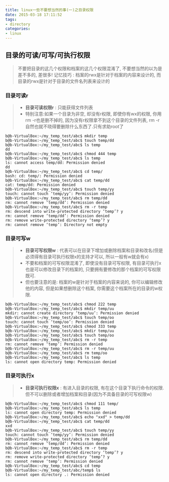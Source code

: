 ```yaml
---
title: linux一些不要想当然的事(一)之目录权限
date: 2015-03-18 17:11:52
tags:
- directory
categories:
- linux
---
```


## **目录的可读/可写/可执行权限**

> 不要把目录的这几个权限和档案的这几个权限混淆了, 不要想当然的以为是差不多的, 差很多!
> 记忆技巧 : 档案的rwx是针对于档案的内容来设计的, 而目录的rwx是针对于目录的文件名列表来设计的

<!-- more -->

### **目录可读r**

> - **目录可读权限r** : 只能获得文件列表
> - 特别注意:如果一个目录为非空, 却没有r权限, 即使你有wx的权限, 你用rm -r也是删不掉的, 因为没有r权限拿不到这个目录的文件列表, rm -r 自然也就不晓得要删除什么东西了.只有求助root了
```
b@b-VirtualBox:~/my_temp_test/abc$ mkdir temp
b@b-VirtualBox:~/my_temp_test/abc$ touch temp/dd
b@b-VirtualBox:~/my_temp_test/abc$ ls temp
dd
b@b-VirtualBox:~/my_temp_test/abc$ chmod 444 temp
b@b-VirtualBox:~/my_temp_test/abc$ ls temp
ls: cannot access temp/dd: Permission denied
dd
b@b-VirtualBox:~/my_temp_test/abc$ cd temp/
bash: cd: temp/: Permission denied
b@b-VirtualBox:~/my_temp_test/abc$ cat temp/dd 
cat: temp/dd: Permission denied
b@b-VirtualBox:~/my_temp_test/abc$ touch temp/yy
touch: cannot touch ‘temp/yy’: Permission denied
b@b-VirtualBox:~/my_temp_test/abc$ rm temp/dd 
rm: cannot remove ‘temp/dd’: Permission denied
b@b-VirtualBox:~/my_temp_test/abc$ rm -r temp
rm: descend into write-protected directory ‘temp’? y
rm: cannot remove ‘temp/dd’: Permission denied
rm: remove write-protected directory ‘temp’? y
rm: cannot remove ‘temp’: Directory not empty
```

### **目录可写w**
> - **目录可写权限w** : 代表可以在目录下增加或删除档案和目录和改名(但是必须得有目录可执行权限x的支持才可以, 所以一般有w就会有x)
> - 不要和档案的可写权限混淆了, 即使没有目录可写权限, 有目录可执行x也是可以修改目录下的档案的, 只要拥有要修改的那个档案的可写权限既可.
> - 但也要注意的是: 档案的w是针对于档案的内容来说的, 你可以编辑修改他的内容, 但是如果想删除这个档案, 你需要这个档案所在的目录的w权限.
```
b@b-VirtualBox:~/my_temp_test/abc$ chmod 222 temp
b@b-VirtualBox:~/my_temp_test/abc$ mkdir temp/uu
mkdir: cannot create directory ‘temp/uu’: Permission denied
b@b-VirtualBox:~/my_temp_test/abc$ touch temp/oo
touch: cannot touch ‘temp/oo’: Permission denied
b@b-VirtualBox:~/my_temp_test/abc$ chmod 333 temp 
b@b-VirtualBox:~/my_temp_test/abc$ mkdir temp/uu
b@b-VirtualBox:~/my_temp_test/abc$ touch temp/oo
b@b-VirtualBox:~/my_temp_test/abc$ rm -r temp
rm: cannot remove ‘temp’: Permission denied
b@b-VirtualBox:~/my_temp_test/abc$ rm -r temp/uu
b@b-VirtualBox:~/my_temp_test/abc$ rm temp/oo
b@b-VirtualBox:~/my_temp_test/abc$ ls temp
ls: cannot open directory temp: Permission denied

```

### **目录可执行x**
> - **目录可执行权限x** : 有进入目录的权限,  有在这个目录下执行命令的权限. 但不可以删除或者增加档案和目录(因为不具备目录的可写权限w)
```
b@b-VirtualBox:~/my_temp_test/abc$ chmod 111 temp/
b@b-VirtualBox:~/my_temp_test/abc$ ls temp
ls: cannot open directory temp: Permission denied
b@b-VirtualBox:~/my_temp_test/abc$ echo "xxd" > temp/dd
b@b-VirtualBox:~/my_temp_test/abc$ cat temp/dd
xxd
b@b-VirtualBox:~/my_temp_test/abc$ touch temp/yy
touch: cannot touch ‘temp/yy’: Permission denied
b@b-VirtualBox:~/my_temp_test/abc$ rm temp/dd
rm: cannot remove ‘temp/dd’: Permission denied
b@b-VirtualBox:~/my_temp_test/abc$ rm -r temp
rm: descend into write-protected directory ‘temp’? y
rm: remove write-protected directory ‘temp’? y
rm: cannot remove ‘temp’: Permission denied
b@b-VirtualBox:~/my_temp_test/abc$ cd temp
b@b-VirtualBox:~/my_temp_test/abc/temp$ ls
ls: cannot open directory .: Permission denied
```
